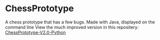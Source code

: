 # ChessPrototype  
A chess prototype that has a few bugs. Made with Java, displayed on the command line
View the much improved version in this repositery: [ChessPrototype-V2.0-Python](https://github.com/leonlolleonlol/ChessPrototype-V2.0-Python)
